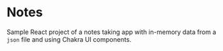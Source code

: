 # Notes

Sample React project of a notes taking app with in-memory data from a `json` file and using Chakra UI components.